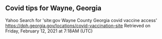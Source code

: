 ## Covid tips for Wayne, Georgia

Yahoo Search for 'site:gov Wayne County Georgia covid vaccine access'
https://dph.georgia.gov/locations/covid-vaccination-site
Retrieved on Friday, February 12, 2021 at 7:18AM (UTC)